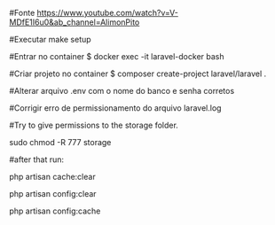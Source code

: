 #Fonte
https://www.youtube.com/watch?v=V-MDfE1I6u0&ab_channel=AlimonPito

#Executar make setup

#Entrar no container
$ docker exec -it laravel-docker bash

#Criar projeto no container
$ composer create-project laravel/laravel .

#Alterar arquivo .env com o nome do banco e senha corretos


#Corrigir erro de permissionamento do arquivo laravel.log

#Try to give permissions to the storage folder.

sudo chmod -R 777 storage

#after that run:

php artisan cache:clear

php artisan config:clear

php artisan config:cache


